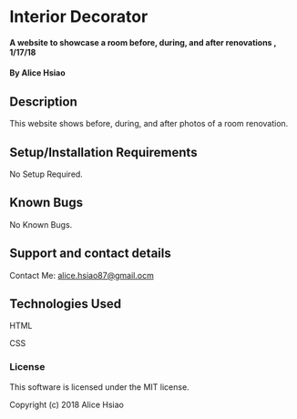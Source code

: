 # Interior Decorator

#### A website to showcase a room before, during, and after renovations , 1/17/18

#### By Alice Hsiao

## Description

This website shows before, during, and after photos of a room renovation.

## Setup/Installation Requirements

No Setup Required.

## Known Bugs

No Known Bugs.

## Support and contact details

Contact Me: alice.hsiao87@gmail.ocm

## Technologies Used

HTML

CSS

### License

This software is licensed under the MIT license.

Copyright (c) 2018 Alice Hsiao
